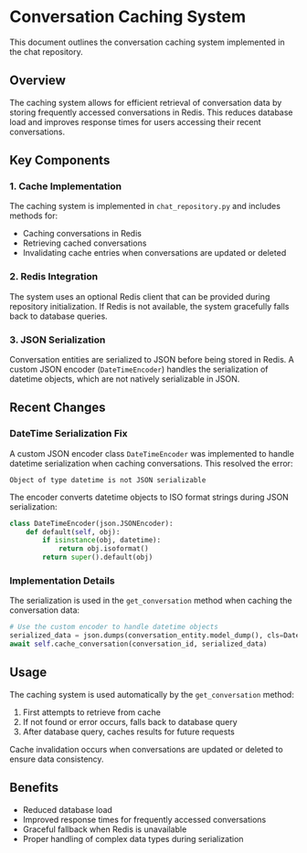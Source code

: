 # Conversation Caching System

This document outlines the conversation caching system implemented in the chat repository.

## Overview

The caching system allows for efficient retrieval of conversation data by storing frequently accessed conversations in Redis. This reduces database load and improves response times for users accessing their recent conversations.

## Key Components

### 1. Cache Implementation

The caching system is implemented in `chat_repository.py` and includes methods for:

- Caching conversations in Redis
- Retrieving cached conversations
- Invalidating cache entries when conversations are updated or deleted

### 2. Redis Integration

The system uses an optional Redis client that can be provided during repository initialization. If Redis is not available, the system gracefully falls back to database queries.

### 3. JSON Serialization

Conversation entities are serialized to JSON before being stored in Redis. A custom JSON encoder (`DateTimeEncoder`) handles the serialization of datetime objects, which are not natively serializable in JSON.

## Recent Changes

### DateTime Serialization Fix

A custom JSON encoder class `DateTimeEncoder` was implemented to handle datetime serialization when caching conversations. This resolved the error:

```
Object of type datetime is not JSON serializable
```

The encoder converts datetime objects to ISO format strings during JSON serialization:

```python
class DateTimeEncoder(json.JSONEncoder):
    def default(self, obj):
        if isinstance(obj, datetime):
            return obj.isoformat()
        return super().default(obj)
```

### Implementation Details

The serialization is used in the `get_conversation` method when caching the conversation data:

```python
# Use the custom encoder to handle datetime objects
serialized_data = json.dumps(conversation_entity.model_dump(), cls=DateTimeEncoder)
await self.cache_conversation(conversation_id, serialized_data)
```

## Usage

The caching system is used automatically by the `get_conversation` method:

1. First attempts to retrieve from cache
2. If not found or error occurs, falls back to database query
3. After database query, caches results for future requests

Cache invalidation occurs when conversations are updated or deleted to ensure data consistency.

## Benefits

- Reduced database load
- Improved response times for frequently accessed conversations
- Graceful fallback when Redis is unavailable
- Proper handling of complex data types during serialization
